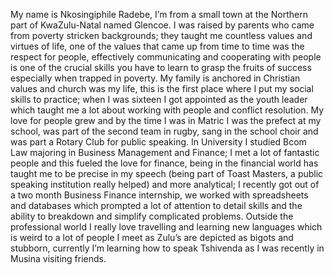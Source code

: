 My name is Nkosingiphile Radebe, I’m from a small town at the Northern part of KwaZulu-Natal named Glencoe. I was raised by parents who came from poverty stricken backgrounds; they taught me countless values and virtues of life, one of the values that came up from time to time was the respect for people, effectively communicating and cooperating with people is one of the crucial skills you have to learn to grasp the fruits of success especially when trapped in poverty. My family is anchored in Christian values and church was my life, this is the first place where I put my social skills to practice; when I was sixteen I got appointed as the youth leader which taught me a lot about working with people and conflict resolution. My love for people grew and by the time I was in Matric I was the prefect at my school, was part of the second team in rugby, sang in the school choir and was part a Rotary Club for public speaking. In University I studied Bcom Law majoring in Business Management and Finance; I met a lot of fantastic people and this fueled the love for finance, being in the financial world has taught me to be precise in my speech (being part of Toast Masters, a public speaking institution really helped) and more analytical; I recently got out of a two month Business Finance internship, we worked with spreadsheets and databases which prompted a lot of attention to detail skills and the ability to breakdown and simplify complicated problems. Outside the professional world I really love travelling and learning new languages which is weird to a lot of people I meet as Zulu’s are depicted as bigots and stubborn, currently I’m learning how to speak Tshivenda as I was recently in Musina visiting friends.